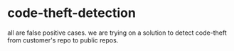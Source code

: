 # code-theft-detection
all are false positive cases. we are trying on a solution to detect code-theft from customer's repo to public repos.

